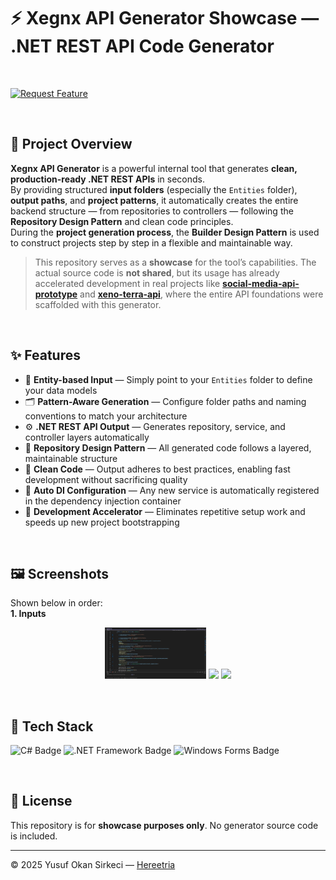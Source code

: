 # ⚡ Xegnx API Generator Showcase — .NET REST API Code Generator

<br>

[![Request Feature](https://img.shields.io/badge/✨_Request_Feature-blue?style=for-the-badge)](../../issues/new?labels=enhancement)

<br>

## 📌 Project Overview

**Xegnx API Generator** is a powerful internal tool that generates **clean, production-ready .NET REST APIs** in seconds.  
By providing structured **input folders** (especially the `Entities` folder), **output paths**, and **project patterns**, it automatically creates the entire backend structure — from repositories to controllers — following the **Repository Design Pattern** and clean code principles.  
During the **project generation process**, the **Builder Design Pattern** is used to construct projects step by step in a flexible and maintainable way.

> This repository serves as a **showcase** for the tool’s capabilities. The actual source code is **not shared**, but its usage has already accelerated development in real projects like [**social-media-api-prototype**](https://github.com/Hereetria/social-media-api-prototype) and [**xeno-terra-api**](https://github.com/Hereetria/xeno-terra-api), where the entire API foundations were scaffolded with this generator.

<br>

## ✨ Features

- 🧠 **Entity-based Input** — Simply point to your `Entities` folder to define your data models  
- 🗂️ **Pattern-Aware Generation** — Configure folder paths and naming conventions to match your architecture  
- ⚙️ **.NET REST API Output** — Generates repository, service, and controller layers automatically  
- 🧱 **Repository Design Pattern** — All generated code follows a layered, maintainable structure  
- 🧼 **Clean Code** — Output adheres to best practices, enabling fast development without sacrificing quality  
- 🔧 **Auto DI Configuration** — Any new service is automatically registered in the dependency injection container  
- 🚀 **Development Accelerator** — Eliminates repetitive setup work and speeds up new project bootstrapping

<br>

## 🖼️ Screenshots
Shown below in order:  
**1. Inputs**

<p align="center">
  <img src="./docs/screenshots/inputs.png" width="32%">
  <img src="https://upload.wikimedia.org/wikipedia/commons/c/ce/Transparent.gif" width="32%">
  <img src="https://upload.wikimedia.org/wikipedia/commons/c/ce/Transparent.gif" width="32%">
</p>

<br>

## 🧰 Tech Stack

<p>
  <img src="https://img.shields.io/badge/C%23-239120?style=for-the-badge&logo=csharp&logoColor=white" alt="C# Badge" height="32" />
  <img src="https://img.shields.io/badge/.NET_Framework-512BD4?style=for-the-badge&logo=dotnet&logoColor=white" alt=".NET Framework Badge" height="32" />
  <img src="https://img.shields.io/badge/Windows_Forms-0078D6?style=for-the-badge&logo=windows&logoColor=white" alt="Windows Forms Badge" height="32" />
</p>


<br>

## 📜 License

This repository is for **showcase purposes only**. No generator source code is included.

---

© 2025 Yusuf Okan Sirkeci — [Hereetria](https://github.com/Hereetria)
